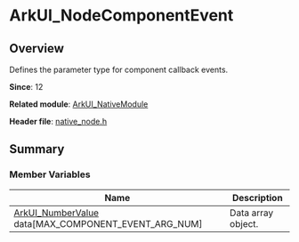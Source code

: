 # ArkUI_NodeComponentEvent

## Overview

Defines the parameter type for component callback events.

**Since**: 12

**Related module**: [ArkUI_NativeModule](capi-arkui-nativemodule.md)

**Header file**: [native_node.h](capi-native-node-h.md)

## Summary

### Member Variables

| Name                                                     | Description|
|---------------------------------------------------------| -- |
| [ArkUI_NumberValue](capi-arkui-nativemodule-arkui-numbervalue.md) data[MAX_COMPONENT_EVENT_ARG_NUM] | Data array object.|
